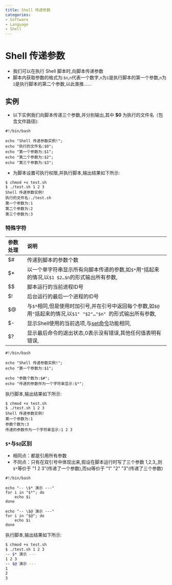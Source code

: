 ```yaml
---
title: Shell 传递参数
categories:
- Software
- Language
- Shell
---
```

# Shell 传递参数

- 我们可以在执行 Shell 脚本时,向脚本传递参数
- 脚本内获取参数的格式为:`$n`,`n`代表一个数字,`n`为`1`是执行脚本的第一个参数,`n`为`2`是执行脚本的第二个参数,以此类推……

## 实例

- 以下实例我们向脚本传递三个参数,并分别输出,其中 **$0** 为执行的文件名（包含文件路径):

```shell
#!/bin/bash

echo "Shell 传递参数实例!";
echo "执行的文件名:$0";
echo "第一个参数为:$1";
echo "第二个参数为:$2";
echo "第三个参数为:$3";
```

- 为脚本设置可执行权限,并执行脚本,输出结果如下所示:

```shell
$ chmod +x test.sh
$ ./test.sh 1 2 3
Shell 传递参数实例!
执行的文件名:./test.sh
第一个参数为:1
第二个参数为:2
第三个参数为:3
```

### 特殊字符

| 参数处理 | 说明                                                         |
| :------- | :----------------------------------------------------------- |
| $#       | 传递到脚本的参数个数                                         |
| $*       | 以一个单字符串显示所有向脚本传递的参数,如`$*`用`"`括起来的情况,以`$1 $2…$n`的形式输出所有参数,|
| $$       | 脚本运行的当前进程ID号                                       |
| $!       | 后台运行的最后一个进程的ID号                                 |
| $@       | 与`$*`相同,但是使用时加引号,并在引号中返回每个参数,如`$@`用`"`括起来的情况,以`$1" "$2"…"$n" `的形式输出所有参数,|
| $-       | 显示Shell使用的当前选项,与[set命令](https://www.runoob.com/linux/linux-comm-set.html)功能相同,|
| $?       | 显示最后命令的退出状态,0表示没有错误,其他任何值表明有错误,|

```shell
#!/bin/bash

echo "Shell 传递参数实例!";
echo "第一个参数为:$1";

echo "参数个数为:$#";
echo "传递的参数作为一个字符串显示:$*";
```

执行脚本,输出结果如下所示:

```shell
$ chmod +x test.sh
$ ./test.sh 1 2 3
Shell 传递参数实例!
第一个参数为:1
参数个数为:3
传递的参数作为一个字符串显示:1 2 3
```

### `$*`与`$@`区别

- 相同点：都是引用所有参数
- 不同点：只有在双引号中体现出来,假设在脚本运行时写了三个参数 1,2,3,,则`$*`等价于 "1 2 3"(传递了一个参数),而`$@`等价于 "1" "2" "3"(传递了三个参数)

```shell
#!/bin/bash

echo "-- \$* 演示 ---"
for i in "$*"; do
    echo $i
done

echo "-- \$@ 演示 ---"
for i in "$@"; do
    echo $i
done
```

执行脚本,输出结果如下所示:

```bash
$ chmod +x test.sh
$ ./test.sh 1 2 3
-- $* 演示 ---
1 2 3
-- $@ 演示 ---
1
2
3
```

